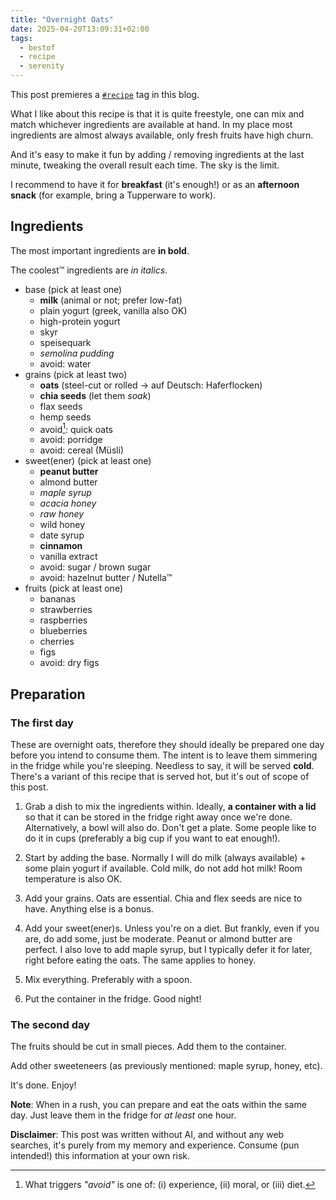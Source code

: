 ```yaml
---
title: "Overnight Oats"
date: 2025-04-20T13:09:31+02:00
tags:
  - bestof
  - recipe
  - serenity
---
```


This post premieres a [`#recipe`](/tags/recipe) tag in this blog.

What I like about this recipe is that it is quite freestyle, one can mix and
match whichever ingredients are available at hand. In my place most
ingredients are almost always available, only fresh fruits have high churn.

And it's easy to make it fun by adding / removing ingredients at the last
minute, tweaking the overall result each time. The sky is the limit.

I recommend to have it for **breakfast** (it's enough!) or as an **afternoon snack**
(for example, bring a Tupperware to work).

## Ingredients

The most important ingredients are **in bold**.

The coolest™ ingredients are _in italics_.

- base (pick at least one)
  - **milk** (animal or not; prefer low-fat)
  - plain yogurt (greek, vanilla also OK)
  - high-protein yogurt
  - skyr
  - speisequark
  - _semolina pudding_
  - avoid: water
- grains (pick at least two)
  - **oats** (steel-cut or rolled -> auf Deutsch: Haferflocken)
  - **chia seeds** (let them _soak_)
  - flax seeds
  - hemp seeds
  - avoid[^1]: quick oats
  - avoid: porridge
  - avoid: cereal (Müsli)
- sweet(ener) (pick at least one)
  - **peanut butter**
  - almond butter
  - _maple syrup_
  - _acacia honey_
  - _raw honey_
  - wild honey
  - date syrup
  - **cinnamon**
  - vanilla extract
  - avoid: sugar / brown sugar
  - avoid: hazelnut butter / Nutella™
- fruits (pick at least one)
  - bananas
  - strawberries
  - raspberries
  - blueberries
  - cherries
  - figs
  - avoid: dry figs

## Preparation

### The first day

These are overnight oats, therefore they should ideally be prepared one day
before you intend to consume them. The intent is to leave them simmering in the
fridge while you're sleeping. Needless to say, it will be served **cold**.
There's a variant of this recipe that is served hot, but it's out of scope of
this post.

1. Grab a dish to mix the ingredients within. Ideally, **a container with a lid**
so that it can be stored in the fridge right away once we're done.
Alternatively, a bowl will also do. Don't get a plate. Some people like to do it
in cups (preferably a big cup if you want to eat enough!).

1. Start by adding the base. Normally I will do milk (always available) + some
plain yogurt if available. Cold milk, do not add hot milk! Room temperature is
also OK.

1. Add your grains. Oats are essential. Chia and flex seeds are nice to have.
   Anything else is a bonus.

1. Add your sweet(ener)s. Unless you're on a diet. But frankly, even if you are,
   do add some, just be moderate. Peanut or almond butter are perfect. I also
     love to add maple syrup, but I typically defer it for later, right before
     eating the oats. The same applies to honey.

1. Mix everything. Preferably with a spoon.

1. Put the container in the fridge. Good night!

### The second day

The fruits should be cut in small pieces. Add them to the container.

Add other sweeteneers (as previously mentioned: maple syrup, honey, etc).

It's done. Enjoy!

**Note**: When in a rush, you can prepare and eat the oats within the same day.
Just leave them in the fridge for _at least_ one hour.

**Disclaimer**: This post was written without AI, and without any web searches, it's purely from
my memory and experience. Consume (pun intended!) this information at your own
risk.


[^1]: What triggers _"avoid"_ is one of: (i) experience, (ii) moral, or (iii)
    diet.
